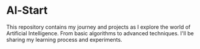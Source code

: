 # Al-Start
This repository contains my journey and projects as I explore the world of Artificial Intelligence. From basic algorithms to advanced techniques. I'll be sharing my learning process and experiments.
